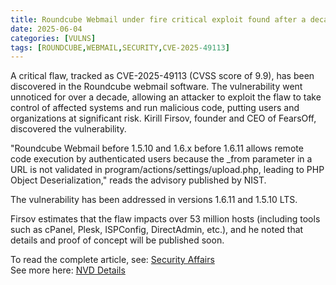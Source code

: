 ```yaml
---
title: Roundcube Webmail under fire critical exploit found after a decade
date: 2025-06-04
categories: [VULNS]
tags: [ROUNDCUBE,WEBMAIL,SECURITY,CVE-2025-49113]
---
```


A critical flaw, tracked as CVE-2025-49113 (CVSS score of 9.9), has been discovered in the Roundcube webmail software. The vulnerability went unnoticed for over a decade, allowing an attacker to exploit the flaw to take control of affected systems and run malicious code, putting users and organizations at significant risk. Kirill Firsov, founder and CEO of FearsOff, discovered the vulnerability.

"Roundcube Webmail before 1.5.10 and 1.6.x before 1.6.11 allows remote code execution by authenticated users because the _from parameter in a URL is not validated in program/actions/settings/upload.php, leading to PHP Object Deserialization," reads the advisory published by NIST.

The vulnerability has been addressed in versions 1.6.11 and 1.5.10 LTS.

Firsov estimates that the flaw impacts over 53 million hosts (including tools such as cPanel, Plesk, ISPConfig, DirectAdmin, etc.), and he noted that details and proof of concept will be published soon.

To read the complete article, see: [Security Affairs](https://securityaffairs.com/178615/hacking/roundcube-webmail-under-fire-critical-exploit-found-after-a-decade.html)  
See more here: [NVD Details](https://nvd.nist.gov/vuln/detail/CVE-2025-49113)  
